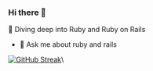 ### Hi there 👋

<!--
**bijoysijo/bijoysijo** is a ✨ _special_ ✨ repository because its `README.md` (this file) appears on your GitHub profile.
-->

🌱  Diving deep into Ruby and Ruby on Rails
- 💬  Ask me about ruby and rails

[![GitHub Streak](https://github-readme-streak-stats.herokuapp.com/?user=bijoysijo&theme=dark)](https://git.io/streak-stats)\



